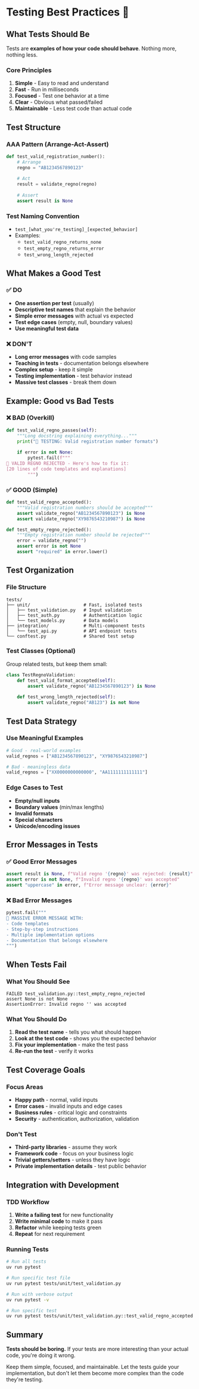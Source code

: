 # Testing Best Practices 🧪

## What Tests Should Be

Tests are **examples of how your code should behave**. Nothing more, nothing less.

### Core Principles
1. **Simple** - Easy to read and understand
2. **Fast** - Run in milliseconds 
3. **Focused** - Test one behavior at a time
4. **Clear** - Obvious what passed/failed
5. **Maintainable** - Less test code than actual code

## Test Structure

### AAA Pattern (Arrange-Act-Assert)
```python
def test_valid_registration_number():
    # Arrange
    regno = "AB1234567890123"
    
    # Act
    result = validate_regno(regno)
    
    # Assert
    assert result is None
```

### Test Naming Convention
- `test_[what_you're_testing]_[expected_behavior]`
- Examples:
  - `test_valid_regno_returns_none`
  - `test_empty_regno_returns_error`
  - `test_wrong_length_rejected`

## What Makes a Good Test

### ✅ DO
- **One assertion per test** (usually)
- **Descriptive test names** that explain the behavior
- **Simple error messages** with actual vs expected
- **Test edge cases** (empty, null, boundary values)
- **Use meaningful test data**

### ❌ DON'T
- **Long error messages** with code samples
- **Teaching in tests** - documentation belongs elsewhere
- **Complex setup** - keep it simple
- **Testing implementation** - test behavior instead
- **Massive test classes** - break them down

## Example: Good vs Bad Tests

### ❌ BAD (Overkill)
```python
def test_valid_regno_passes(self):
    """Long docstring explaining everything..."""
    print("🧪 TESTING: Valid registration number formats")
    
    if error is not None:
        pytest.fail(f"""
🔴 VALID REGNO REJECTED - Here's how to fix it:
[20 lines of code templates and explanations]
        """)
```

### ✅ GOOD (Simple)
```python
def test_valid_regno_accepted():
    """Valid registration numbers should be accepted"""
    assert validate_regno("AB1234567890123") is None
    assert validate_regno("XY9876543210987") is None

def test_empty_regno_rejected():
    """Empty registration number should be rejected"""
    error = validate_regno("")
    assert error is not None
    assert "required" in error.lower()
```

## Test Organization

### File Structure
```
tests/
├── unit/                    # Fast, isolated tests
│   ├── test_validation.py   # Input validation
│   ├── test_auth.py         # Authentication logic
│   └── test_models.py       # Data models
├── integration/             # Multi-component tests
│   └── test_api.py          # API endpoint tests
└── conftest.py              # Shared test setup
```

### Test Classes (Optional)
Group related tests, but keep them small:
```python
class TestRegnoValidation:
    def test_valid_format_accepted(self):
        assert validate_regno("AB1234567890123") is None
    
    def test_wrong_length_rejected(self):
        assert validate_regno("AB123") is not None
```

## Test Data Strategy

### Use Meaningful Examples
```python
# Good - real-world examples
valid_regnos = ["AB1234567890123", "XY9876543210987"]

# Bad - meaningless data  
valid_regnos = ["XX0000000000000", "AA1111111111111"]
```

### Edge Cases to Test
- **Empty/null inputs**
- **Boundary values** (min/max lengths)
- **Invalid formats**
- **Special characters**
- **Unicode/encoding issues**

## Error Messages in Tests

### ✅ Good Error Messages
```python
assert result is None, f"Valid regno '{regno}' was rejected: {result}"
assert error is not None, f"Invalid regno '{regno}' was accepted"
assert "uppercase" in error, f"Error message unclear: {error}"
```

### ❌ Bad Error Messages
```python
pytest.fail("""
🔴 MASSIVE ERROR MESSAGE WITH:
- Code templates
- Step-by-step instructions
- Multiple implementation options
- Documentation that belongs elsewhere
""")
```

## When Tests Fail

### What You Should See
```
FAILED test_validation.py::test_empty_regno_rejected
assert None is not None
AssertionError: Invalid regno '' was accepted
```

### What You Should Do
1. **Read the test name** - tells you what should happen
2. **Look at the test code** - shows you the expected behavior
3. **Fix your implementation** - make the test pass
4. **Re-run the test** - verify it works

## Test Coverage Goals

### Focus Areas
- **Happy path** - normal, valid inputs
- **Error cases** - invalid inputs and edge cases
- **Business rules** - critical logic and constraints
- **Security** - authentication, authorization, validation

### Don't Test
- **Third-party libraries** - assume they work
- **Framework code** - focus on your business logic
- **Trivial getters/setters** - unless they have logic
- **Private implementation details** - test public behavior

## Integration with Development

### TDD Workflow
1. **Write a failing test** for new functionality
2. **Write minimal code** to make it pass
3. **Refactor** while keeping tests green
4. **Repeat** for next requirement

### Running Tests
```bash
# Run all tests
uv run pytest

# Run specific test file
uv run pytest tests/unit/test_validation.py

# Run with verbose output
uv run pytest -v

# Run specific test
uv run pytest tests/unit/test_validation.py::test_valid_regno_accepted
```

## Summary

**Tests should be boring.** If your tests are more interesting than your actual code, you're doing it wrong.

Keep them simple, focused, and maintainable. Let the tests guide your implementation, but don't let them become more complex than the code they're testing.
